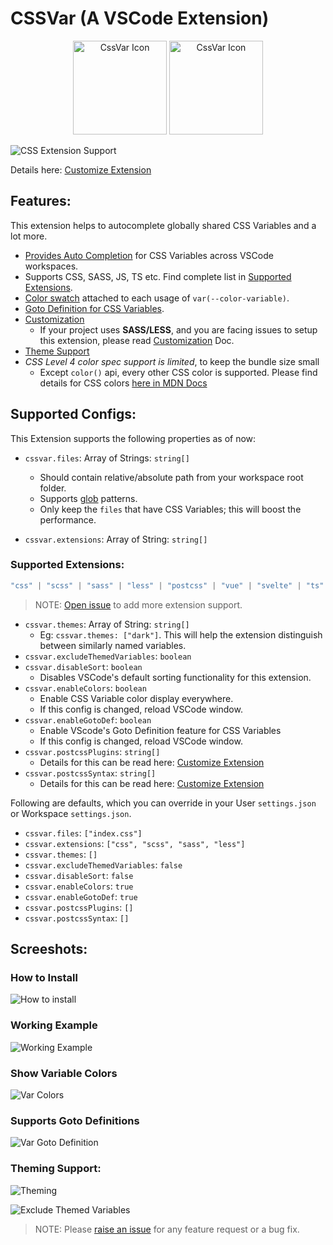 # CSSVar (A VSCode Extension)

<div align="center">
  <img
  src="https://user-images.githubusercontent.com/11786283/113474026-dd0dd100-948a-11eb-8140-4570d7c983d3.png"
  height="150"
  alt="CssVar Icon" />
  <img
  src="https://user-images.githubusercontent.com/11786283/112747300-16999480-8fd2-11eb-9f21-41a77abb332c.png"
  height="150"
  alt="CssVar Icon" />
</div>

![CSS Extension Support](https://user-images.githubusercontent.com/11786283/153740157-96e5033c-2fed-4475-9844-1eb4e866ecfd.png)

Details here: [Customize Extension](./customize-extension.md)

## Features:

This extension helps to autocomplete globally shared CSS Variables and a lot more.

* [Provides Auto Completion](#working-example) for CSS Variables across VSCode workspaces.
* Supports CSS, SASS, JS, TS etc. Find complete list in [Supported Extensions](#supported-extensions).
* [Color swatch](#show-variable-colors) attached to each usage of `var(--color-variable)`.
* [Goto Definition for CSS Variables](#supports-goto-definitions).
* [Customization](./customize-extension.md)
  * If your project uses **SASS/LESS**, and you are facing issues to setup this extension, please
    read [Customization](./customize-extension.md) Doc.
* [Theme Support](./theming.md)
* *CSS Level 4 color spec support is limited*, to keep the bundle size small
  * Except `color()` api, every other CSS color is supported. Please find
    details for CSS colors [here in MDN Docs](https://developer.mozilla.org/en-US/docs/Web/CSS/color_value)

## Supported Configs:

This Extension supports the following properties as of now:

- `cssvar.files`: Array of Strings: `string[]`
  - Should contain relative/absolute path from your workspace root folder.
  - Supports [glob](https://en.wikipedia.org/wiki/Glob_(programming)) patterns.
  - Only keep the `files` that have CSS Variables; this will boost the performance.

- `cssvar.extensions`: Array of String: `string[]`

### Supported Extensions:
```ts
"css" | "scss" | "sass" | "less" | "postcss" | "vue" | "svelte" | "ts" | "tsx" | "jsx" | "js"
```

> NOTE: [Open issue](https://github.com/willofindie/vscode-cssvar/issues/new) to add more extension support.

- `cssvar.themes`: Array of String: `string[]`
  - Eg: `cssvar.themes: ["dark"]`. This will help the extension
    distinguish between similarly named variables.
- `cssvar.excludeThemedVariables`: `boolean`
- `cssvar.disableSort`: `boolean`
  - Disables VSCode's default sorting functionality for this extension.
- `cssvar.enableColors`: `boolean`
  - Enable CSS Variable color display everywhere.
  - If this config is changed, reload VSCode window.
- `cssvar.enableGotoDef`: `boolean`
  - Enable VScode's Goto Definition feature for CSS Variables
  - If this config is changed, reload VSCode window.
- `cssvar.postcssPlugins`: `string[]`
  - Details for this can be read here: [Customize Extension](./customize-extension.md)
- `cssvar.postcssSyntax`: `string[]`
  - Details for this can be read here: [Customize Extension](./customize-extension.md)

Following are defaults, which you can override in
your User `settings.json` or Workspace `settings.json`.

- `cssvar.files`: `["index.css"]`
- `cssvar.extensions`: `["css", "scss", "sass", "less"]`
- `cssvar.themes`: `[]`
- `cssvar.excludeThemedVariables`: `false`
- `cssvar.disableSort`: `false`
- `cssvar.enableColors`: `true`
- `cssvar.enableGotoDef`: `true`
- `cssvar.postcssPlugins`: `[]`
- `cssvar.postcssSyntax`: `[]`

## Screeshots:

### How to Install
![How to install](https://user-images.githubusercontent.com/11786283/113474149-bdc37380-948b-11eb-847d-4c031912b9f4.gif)


### Working Example
![Working Example](https://user-images.githubusercontent.com/11786283/112746381-07174d00-8fcc-11eb-82eb-d9b27540a956.gif)

### Show Variable Colors
![Var Colors](https://user-images.githubusercontent.com/11786283/153472208-91fc1c43-fa88-41c6-b1f2-4465369634d9.gif)

### Supports Goto Definitions
![Var Goto Definition](https://user-images.githubusercontent.com/11786283/153715008-24f9a0c2-e26d-48c9-9a8c-35152c7279bb.gif)


### Theming Support:
![Theming](https://user-images.githubusercontent.com/11786283/112832552-1ae9ae80-90b3-11eb-8505-9fef822e5709.gif)

![Exclude Themed Variables](https://user-images.githubusercontent.com/11786283/112832562-2046f900-90b3-11eb-93df-3d94deb1c9f6.gif)


> NOTE: Please [raise an issue](https://github.com/willofindie/vscode-cssvar/issues/new) for any feature request or a bug fix.
